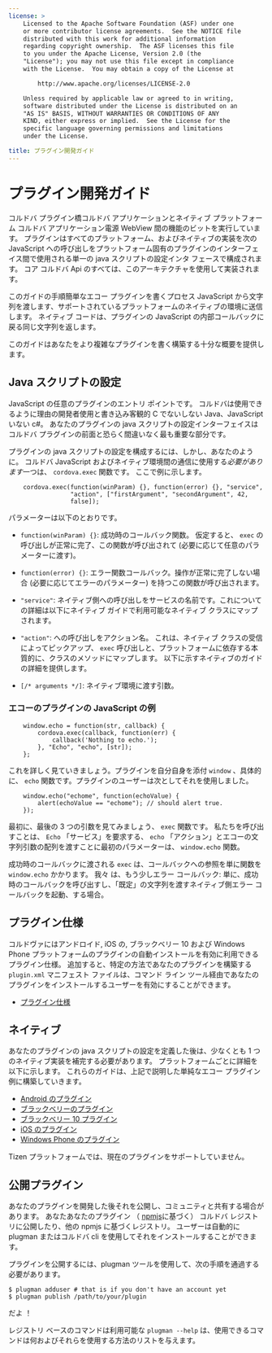 ```yaml
---
license: >
    Licensed to the Apache Software Foundation (ASF) under one
    or more contributor license agreements.  See the NOTICE file
    distributed with this work for additional information
    regarding copyright ownership.  The ASF licenses this file
    to you under the Apache License, Version 2.0 (the
    "License"); you may not use this file except in compliance
    with the License.  You may obtain a copy of the License at

        http://www.apache.org/licenses/LICENSE-2.0

    Unless required by applicable law or agreed to in writing,
    software distributed under the License is distributed on an
    "AS IS" BASIS, WITHOUT WARRANTIES OR CONDITIONS OF ANY
    KIND, either express or implied.  See the License for the
    specific language governing permissions and limitations
    under the License.

title: プラグイン開発ガイド
---
```


# プラグイン開発ガイド

コルドバ プラグイン橋コルドバ アプリケーションとネイティブ プラットフォーム コルドバ アプリケーション電源 WebView 間の機能のビットを実行しています。 プラグインはすべてのプラットフォーム、およびネイティブの実装を次の JavaScript への呼び出しをプラットフォーム固有のプラグインのインターフェイス間で使用される単一の java スクリプトの設定インタ フェースで構成されます。 コア コルドバ Api のすべては、このアーキテクチャを使用して実装されます。

このガイドの手順簡単なエコー プラグインを書くプロセス JavaScript から文字列を渡します、サポートされているプラットフォームのネイティブの環境に送信します。 ネイティブ コードは、プラグインの JavaScript の内部コールバックに戻る同じ文字列を返します。

このガイドはあなたをより複雑なプラグインを書く構築する十分な概要を提供します。

## Java スクリプトの設定

JavaScript の任意のプラグインのエントリ ポイントです。 コルドバは使用できるように理由の開発者使用と書き込み客観的 C でないしない Java、JavaScript いない c#。 あなたのプラグインの java スクリプトの設定インターフェイスはコルドバ プラグインの前面と恐らく間違いなく最も重要な部分です。

プラグインの java スクリプトの設定を構成するには、しかし、あなたのように。 コルドバ JavaScript およびネイティブ環境間の通信に使用する*必要があります*一つは、 `cordova.exec` 関数です。 ここで例に示します。

        cordova.exec(function(winParam) {}, function(error) {}, "service",
                     "action", ["firstArgument", "secondArgument", 42,
                     false]);
    

パラメーターは以下のとおりです。

*   `function(winParam) {}`: 成功時のコールバック関数。 仮定すると、 `exec` の呼び出しが正常に完了、この関数が呼び出されて (必要に応じて任意のパラメーターに渡す)。

*   `function(error) {}`: エラー関数コールバック。操作が正常に完了しない場合 (必要に応じてエラーのパラメーター) を持つこの関数が呼び出されます。

*   `"service"`: ネイティブ側への呼び出しをサービスの名前です。これについての詳細は以下にネイティブ ガイドで利用可能なネイティブ クラスにマップされます。

*   `"action"`: への呼び出しをアクション名。 これは、ネイティブ クラスの受信によってピックアップ、 `exec` 呼び出しと、プラットフォームに依存する本質的に、クラスのメソッドにマップします。 以下に示すネイティブのガイドの詳細を提供します。

*   `[/* arguments */]`: ネイティブ環境に渡す引数。

### エコーのプラグインの JavaScript の例

        window.echo = function(str, callback) {
            cordova.exec(callback, function(err) {
                callback('Nothing to echo.');
            }, "Echo", "echo", [str]);
        };
    

これを詳しく見ていきましょう。プラグインを自分自身を添付 `window` 、具体的に、 `echo` 関数です。プラグインのユーザーは次としてそれを使用しました。

        window.echo("echome", function(echoValue) {
            alert(echoValue == "echome"); // should alert true.
        });
    

最初に、最後の 3 つの引数を見てみましょう、 `exec` 関数です。 私たちを呼び出すことは、 `Echo` 「サービス」を要求する、 `echo` 「アクション」とエコーの文字列引数の配列を渡すことに最初のパラメーターは、 `window.echo` 関数。

成功時のコールバックに渡される `exec` は、コールバックへの参照を単に関数を `window.echo` かかります。 我々 は、もう少しエラー コールバック: 単に、成功時のコールバックを呼び出すし、「既定」の文字列を渡すネイティブ側エラー コールバックを起動、する場合。

## プラグイン仕様

コルドヴァにはアンドロイド, iOS の, ブラックベリー 10 および Windows Phone プラットフォームのプラグインの自動インストールを有効に利用できるプラグイン仕様。 追加すると、特定の方法であなたのプラグインを構築する `plugin.xml` マニフェスト ファイルは、コマンド ライン ツール経由であなたのプラグインをインストールするユーザーを有効にすることができます。

*   [プラグイン仕様](../../../plugin_ref/spec.html)

## ネイティブ

あなたのプラグインの java スクリプトの設定を定義した後は、少なくとも 1 つのネイティブ実装を補完する必要があります。 プラットフォームごとに詳細を以下に示します。 これらのガイドは、上記で説明した単純なエコー プラグイン例に構築していきます。

*   [Android のプラグイン](../../platforms/android/plugin.html)
*   [ブラックベリーのプラグイン](../../platforms/blackberry/plugin.html)
*   [ブラックベリー 10 プラグイン](../../platforms/blackberry10/plugin.html)
*   [iOS のプラグイン](../../platforms/ios/plugin.html)
*   [Windows Phone のプラグイン](../../platforms/wp8/plugin.html)

Tizen プラットフォームでは、現在のプラグインをサポートしていません。

## 公開プラグイン

あなたのプラグインを開発した後それを公開し、コミュニティと共有する場合があります。 あなたあなたのプラグイン （ [npmjs][1]に基づく） コルドバ レジストリに公開したり、他の npmjs に基づくレジストリ。 ユーザーは自動的に plugman またはコルドバ cli を使用してそれをインストールすることができます。

 [1]: https://github.com/isaacs/npmjs.org

プラグインを公開するには、plugman ツールを使用して、次の手順を通過する必要があります。

    $ plugman adduser # that is if you don't have an account yet
    $ plugman publish /path/to/your/plugin
    

だよ ！

レジストリ ベースのコマンドは利用可能な `plugman --help` は、使用できるコマンドは何およびそれらを使用する方法のリストを与えます。